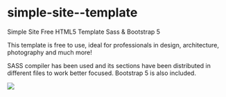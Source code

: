 # simple-site--template
Simple Site
Free HTML5 Template
Sass & Bootstrap 5


This template is free to use, ideal for professionals in design, architecture, photography and much more!

SASS compiler has been used and its sections have been distributed in different files to work better focused. Bootstrap 5 is also included.

<img src="https://raw.githubusercontent.com/orlandogvargas/simple-site-template/main/screenshot.jpg">
